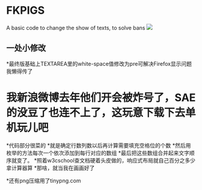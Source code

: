 # FKPIGS
A basic code to change the show of texts, to solve bans
![](https://github.com/leegov/Weibo-Pinkpig-Killer/raw/master/screenshot-cffhz.applinzi.com-2017-10-06-18-20-28-862.png)

一处小修改
----
*最终版基础上TEXTAREA里的white-space值修改为pre可解决Firefox显示问题我懒得传了

我新浪微博去年他们开会被炸号了，SAE的没豆了也连不上了，这玩意下载下去单机玩儿吧
====

*代码部分很菜的
*就是确定行数列数以后再计算需要填充空格位的个数
*然后用枚举的方法每次一个依次添加到每行对应的数组
*最后把这些数组合并起来文字顺序就变了。
*照着w3cschool查文档硬着头皮做的，响应式布局就自己百分之多少拿计算器算
*那啥，就当我在画画好了

*还有png压缩用了tinypng.com
